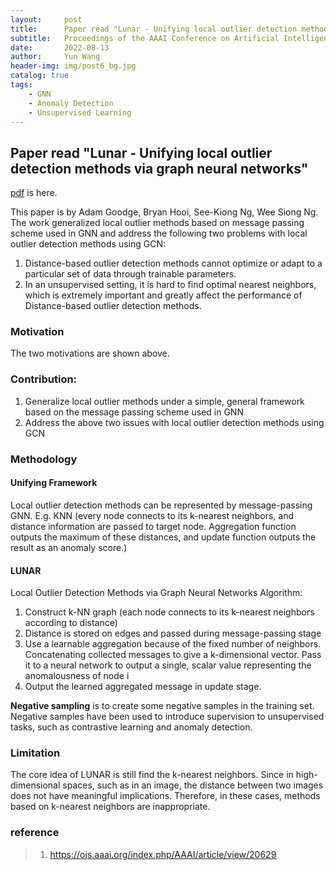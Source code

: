 ```yaml
---
layout:     post
title:      Paper read "Lunar - Unifying local outlier detection methods via graph neural networks"
subtitle:   Proceedings of the AAAI Conference on Artificial Intelligence in 2022.
date:       2022-08-13
author:     Yun Wang
header-img: img/post6_bg.jpg
catalog: true
tags:
    - GNN
    - Anomaly Detection
    - Unsupervised Learning
---
```


## Paper read "Lunar - Unifying local outlier detection methods via graph neural networks"

[pdf](https://ojs.aaai.org/index.php/AAAI/article/view/20629) is here.

This paper is by Adam Goodge, Bryan Hooi, See-Kiong Ng, Wee Siong Ng. The work generalized local outlier methods based on message passing scheme used in GNN and address the following two problems with local outlier detection methods using GCN:
1. Distance-based outlier detection methods cannot optimize or adapt to a particular set of data through trainable parameters.
2. In an unsupervised setting, it is hard to find optimal nearest neighbors, which is extremely important and greatly affect the performance of Distance-based outlier detection methods.

### Motivation
The two motivations are shown above.

### Contribution:

1. Generalize local outlier methods under a simple, general framework based on the message passing scheme used in GNN
2. Address the above two issues with local outlier detection methods using GCN

### Methodology
#### Unifying Framework
Local outlier detection methods 	can be represented by message-passing GNN. E.g. KNN (every node connects to its k-nearest neighbors, and distance information are passed to target node. Aggregation function outputs the maximum of these distances, and update function outputs the result as an anomaly score.)

#### LUNAR
Local Outlier Detection Methods via Graph Neural Networks
Algorithm:
1. Construct k-NN graph (each node connects to its k-nearest neighbors according to distance)
2. Distance is stored on edges and passed during message-passing stage
3. Use a learnable aggregation because of the fixed number of neighbors. Concatenating collected messages to give a k-dimensional vector. Pass it to a neural network to output a single, scalar value representing the anomalousness of node i
4. Output the learned aggregated message in update stage.

**Negative sampling** is to create some negative samples in the training set.
Negative samples have been used to introduce supervision to unsupervised tasks, such as contrastive learning and anomaly detection.

### Limitation
The core idea of LUNAR is still find the k-nearest neighbors. Since in high-dimensional spaces, such as in an image, the distance between two images does not have meaningful implications. Therefore, in these cases, methods based on k-nearest neighbors are inappropriate.

### reference
> 1. https://ojs.aaai.org/index.php/AAAI/article/view/20629